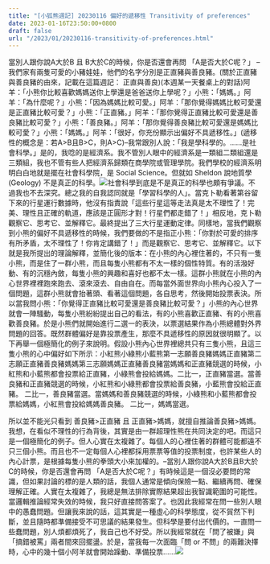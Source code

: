 ```yaml
---
title: "[小狐熊週記] 20230116 偏好的遞移性 Transitivity of preferences"
date: 2023-01-16T23:50:00+0800
draft: false
url: "/2023/01/20230116-transitivity-of-preferences.html"
---
```


當別人跟你說A大於B 且 B大於C的時候，你是否還會再問 「A是否大於C呢？」
–我們家有兩隻可愛的小豬娃娃，他們的名字分別是正直豬與善良豬。(關於正直豬與善良豬的由來，記載在這篇週記： 正直與善良)(本週某一天餐桌上的對話)阿羊：「小熊你比較喜歡媽媽送你上學還是爸爸送你上學呢？」小熊：「媽媽。」阿羊：「為什麼呢？」小熊：「因為媽媽比較可愛。」阿羊：「那你覺得媽媽比較可愛還是正直豬比較可愛？」小熊：「正直豬。」阿羊：「那你覺得正直豬比較可愛還是善良豬比較可愛？」小熊：「善良豬。」阿羊：「那你覺得善良豬比較可愛還是媽媽比較可愛？」小熊：「媽媽。」阿羊：「很好，你充份顯示出偏好不具遞移性。」(遞移性的概念是：若A>B且B>C，則A>C)–我常跟別人說：「我是學科學的。……是社會科學。」是的，我唸的是經濟系。我不管別人眼中的經濟系是一類組二類組還是三類組，我也不管有些人把經濟系歸類在商學院或管理學院。我們學校的經濟系明明白白地就是擺在社會科學院，是 Social Science。但就如 Sheldon 說地質學 (Geology) 不是真正的科學。![]($https://pics.me.me/thumb_geology-geolog-the-kardashian-ofscience-geology-the-kardashian-of-science-53262512.png)社會科學到底是不是真正的科學也頗有爭議。不過我也不去深究。總之我的自我認同就是「學習科學的人」。當克卜勒看著第谷留下來的行星運行數據時，他沒有指責說「這些行星這等走法真是太不理性了！完美、理性且正確的軌道，應該是正圓形才對！行星們都走錯了！」相反地，克卜勒觀察它、思考它、並解釋它。最終提出了三大行星運動定律。同樣地，當我們觀察到小熊的偏好不具遞移性的時候，我們要做的不是指正小熊：「你對於可愛的排序有所矛盾，太不理性了！你肯定講錯了！」而是觀察它、思考它、並解釋它。以下就是我所提出的理論解釋，並簡化後的版本：在小熊的內心裡住著的，不只有一隻小熊，而是住了一群小熊，而且每隻小熊都有不太一樣的個性特質。有的活潑好動、有的沉穩內斂，每隻小熊的興趣和喜好也都不太一樣。這群小熊就在小熊的內心世界裡裡跑來跑去、滾來滾去、自由自在。而每當外面世界向小熊內心投入了一個問題，這群小熊就會抬著頭、看著這個問題，各自思考，然後開始投票表決。所以當我問小熊：「你覺得正直豬比較可愛還是善良豬比較可愛？」小熊的內心世界就會一陣騷動，每隻小熊紛紛提出自己的看法，有的小熊喜歡正直豬、有的小熊喜歡善良豬。於是小熊們就開始進行二選一的表決，以票選結果作為小熊總體對外界問題的回答。既然群體偏好是靠投票產生，那麼不具遞移性的原因就很明顯了。以下再舉一個極簡化的例子來說明。假設小熊內心世界裡總共只有三隻小熊，且這三隻小熊的心中偏好如下所示：小紅熊小綠熊小藍熊第一志願善良豬媽媽正直豬第二志願正直豬善良豬媽媽第三志願媽媽正直豬善良豬當媽媽和正直豬競選的時候，小紅熊和小藍熊都會投票給正直豬，小綠熊會投給媽媽。二比一，正直豬當選。當善良豬和正直豬競選的時候，小紅熊和小綠熊都會投票給善良豬，小藍熊會投給正直豬。
二比一，善良豬當選。當媽媽和善良豬競選的時候，小綠熊和小藍熊都會投票給媽媽，小紅熊會投給媽媽善良豬。
二比一，媽媽當選。

所以並不能光只看到 善良豬>正直豬 且 正直豬>媽媽，就擅自推論善良豬>媽媽。我想，在看似不理性的行為背後，其實是由一群超理性熊在共同決定的吧。而這只是一個極簡化的例子。但人心實在太複雜了。每個人的心裡住著的群體可能都遠不只三個小熊。而且也不一定每個人心裡都採用票票等值的投票制度，也許某些人的內心計票，是根據每隻小熊的拳頭大小來加權的。–當別人跟你說A大於B且B大於C的時候，你是否還會再問 「A是否大於C呢？」有時候這是一個沒必要問的常識，但如果討論的標的是人類的話，我個人通常是傾向保險一點、繼續再問、確保理解正確。人實在太複雜了，我總是無法排除實際結果超出我智識範圍的可能性。當邏輯推論經常失效的時候，我只好直接問答案了。也因此我經常在問一些別人眼中的愚蠢問題。但讓我來說的話，這其實是一種虛心的科學態度，從不貿然下判斷，並且隨時都準備接受不可思議的結果發生。但科學是要付出代價的。一直問一些蠢問題，別人煩都煩死了，我自己也不好受。所以我經常就在「問了被嫌」與「搞錯被罵」兩者間來回擺盪。於是，當我每一次面臨「問 or 不問」的兩難決擇時，心中的幾十個小阿羊就會開始躁動、準備投票……![]($https://blogger.googleusercontent.com/img/b/R29vZ2xl/AVvXsEiO72YXsKe7oY4hTMPoMpbPphZ5O_srzK02dy4TR62ZrHKx8fkvQEG6z7JxNJi5nHUXDJkD1OFelM-dK9DEtxW5tUwIU17A7MCzkKWlLL2xONticfSE_867dvK6rJk5_iUTJCSDGKcjIpc78YXHN7Z0ZO-BLfM7MgZYOWmadN0WIQLKfOLRcnA_ZCaK/s320/PXL_20230115_071919536.MP.jpg)




